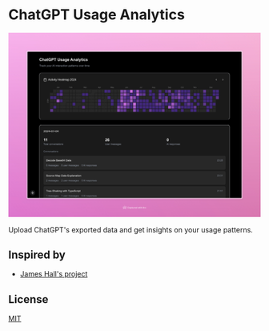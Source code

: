 # ChatGPT Usage Analytics

![screenshot](./docs/screenshot.jpeg)

Upload ChatGPT's exported data and get insights on your usage patterns.

## Inspired by

- [James Hall's project](https://www.linkedin.com/posts/mrrio_i-made-a-nice-github-style-ai-usage-heatmap-activity-7288091697190772736-RUt4?utm_source=share&utm_medium=member_desktop)

## License

[MIT](./LICENSE)
